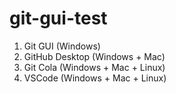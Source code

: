 # git-gui-test

1. Git GUI (Windows)
2. GitHub Desktop (Windows + Mac)
3. Git Cola (Windows + Mac + Linux)
4. VSCode (Windows + Mac + Linux)
